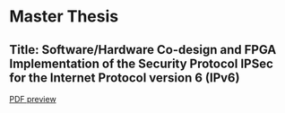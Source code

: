 # Master Thesis
## Title: Software/Hardware Co-design and FPGA Implementation of the Security Protocol IPSec for the Internet Protocol version 6 (IPv6)

[PDF preview](./Master_Thesis___Georgios_Gkitsas.pdf)
